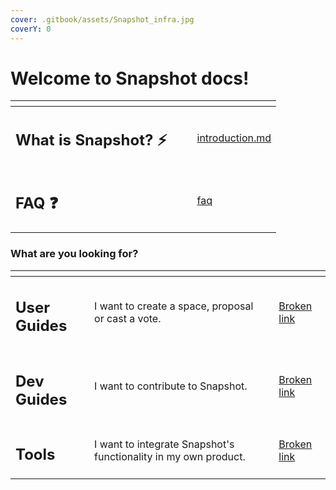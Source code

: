 ```yaml
---
cover: .gitbook/assets/Snapshot_infra.jpg
coverY: 0
---
```


# Welcome to Snapshot docs!

<table data-card-size="large" data-view="cards"><thead><tr><th></th><th></th><th></th><th data-hidden data-card-target data-type="content-ref"></th></tr></thead><tbody><tr><td><h2>What is Snapshot? ⚡️</h2></td><td></td><td></td><td><a href="introduction.md">introduction.md</a></td></tr><tr><td><h2>FAQ ❓</h2></td><td></td><td></td><td><a href="faq/">faq</a></td></tr></tbody></table>

### What are you looking for?

<table data-view="cards"><thead><tr><th></th><th></th><th></th><th data-hidden data-card-target data-type="content-ref"></th></tr></thead><tbody><tr><td><h2>User Guides</h2></td><td>I want to create a space, proposal or cast a vote.</td><td></td><td><a href="broken-reference">Broken link</a></td></tr><tr><td><h2>Dev Guides</h2></td><td>I want to contribute to Snapshot.</td><td></td><td><a href="broken-reference">Broken link</a></td></tr><tr><td><h2>Tools</h2></td><td>I want to integrate Snapshot's functionality in my own product.</td><td></td><td><a href="broken-reference">Broken link</a></td></tr></tbody></table>
